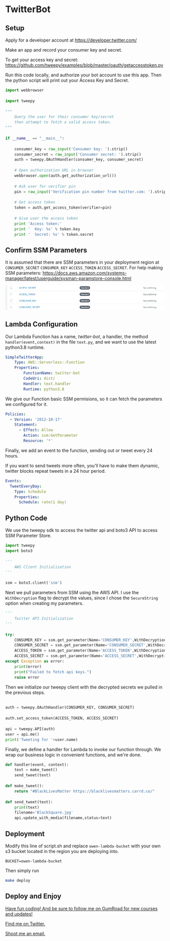 # TwitterBot
## Setup

Apply for a developer account at https://developer.twitter.com/

Make an app and record your consumer key and secret.

To get your access key and secret: https://github.com/tweepy/examples/blob/master/oauth/getaccesstoken.py

Run this code locally, and authorize your bot account to use this app. Then the python script will print out your Access Key and Secret.

```python
import webbrowser

import tweepy

"""
    Query the user for their consumer key/secret
    then attempt to fetch a valid access token.
"""

if __name__ == "__main__":

    consumer_key = raw_input('Consumer key: ').strip()
    consumer_secret = raw_input('Consumer secret: ').strip()
    auth = tweepy.OAuthHandler(consumer_key, consumer_secret)

    # Open authorization URL in browser
    webbrowser.open(auth.get_authorization_url())

    # Ask user for verifier pin
    pin = raw_input('Verification pin number from twitter.com: ').strip()

    # Get access token
    token = auth.get_access_token(verifier=pin)

    # Give user the access token
    print 'Access token:'
    print '  Key: %s' % token.key
    print '  Secret: %s' % token.secret

```
## Confirm SSM Parameters

It is assumed that there are SSM parameters in your deployment region at `CONSUMER_SECRET` `CONSUMER_KEY` `ACCESS_TOKEN` `ACCESS_SECRET`. For help making SSM parameters: https://docs.aws.amazon.com/systems-manager/latest/userguide/sysman-paramstore-console.html

![SSM Console](https://raw.githubusercontent.com/BoraxTheClean/TwitterBot/master/SSM.png)

## Lambda Configuration

Our Lambda Function has a name, _twitter-bot_, a handler, the method `handler(event,context)` in the file `text.py`, and we want to use the latest python3.8 runtime.

```yaml
SimpleTwitterApp:
    Type: AWS::Serverless::Function
    Properties:
        FunctionName: twitter-bot
        CodeUri: dist/
        Handler: text.handler
        Runtime: python3.8
```

We give our Function basic SSM permisions, so it can fetch the parameters we configured for it.

```yaml
Policies:
  - Version: '2012-10-17'
    Statement:
      - Effect: Allow
        Action: ssm:GetParameter
        Resource: '*'
```

Finally, we add an event to the function, sending out or tweet every 24 hours.

If you want to send tweets more often, you'll have to make them dynamic, twitter blocks repeat tweets in a 24 hour period.

```yaml
Events:
  TweetEveryDay:
    Type: Schedule
    Properties:
      Schedule: rate(1 day)
```

## Python Code

We use the tweepy sdk to access the twitter api and boto3 API to access SSM Parameter Store.

```python
import tweepy
import boto3

'''
    AWS Client Initialization
'''

ssm = boto3.client('ssm')
```

Next we pull parameters from SSM using the AWS API. I use the `WithDecryption` flag to decrypt the values, since I chose the `SecureString` option when creating my parameters.

```python
'''
    Twitter API Initialization
'''

try:
    CONSUMER_KEY = ssm.get_parameter(Name='CONSUMER_KEY',WithDecryption=True)['Parameter']['Value']
    CONSUMER_SECRET = ssm.get_parameter(Name='CONSUMER_SECRET',WithDecryption=True)['Parameter']['Value']
    ACCESS_TOKEN = ssm.get_parameter(Name='ACCESS_TOKEN',WithDecryption=True)['Parameter']['Value']
    ACCESS_SECRET = ssm.get_parameter(Name='ACCESS_SECRET',WithDecryption=True)['Parameter']['Value']
except Exception as error:
    print(error)
    print("Failed to fetch api keys.")
    raise error
```

Then we initialize our tweepy client with the decrypted secrets we pulled in the previous steps.

```python

auth = tweepy.OAuthHandler(CONSUMER_KEY, CONSUMER_SECRET)

auth.set_access_token(ACCESS_TOKEN, ACCESS_SECRET)

api = tweepy.API(auth)
user = api.me()
print('Tweeting for '+user.name)

```
Finally, we define a handler for Lambda to invoke our function through. We wrap our business logic in convenient functions, and we're done.

```python
def handler(event, context):
    text = make_tweet()
    send_tweet(text)

def make_tweet():
    return "#BlackLivesMatter https://blacklivesmatters.carrd.co/"

def send_tweet(text):
    print(text)
    filename='BlackSquare.jpg'
    api.update_with_media(filename,status=text)

```

## Deployment

Modify this line of script.sh and replace `owen-lambda-bucket` with your own s3 bucket located in the region you are deploying into.

```Make
BUCKET=owen-lambda-bucket
```

Then simply run
```bash
make deploy
```

## Deploy and Enjoy

[Have fun coding! And be sure to follow me on GumRoad for new courses and updates!](https://store.owen.dev)

[Find me on Twitter.](https://twitter.com/AWSOwen)

[Shoot me an email.](mailto:owen@owen.dev)
